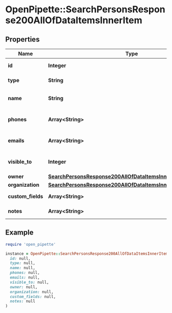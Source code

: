# OpenPipette::SearchPersonsResponse200AllOfDataItemsInnerItem

## Properties

| Name | Type | Description | Notes |
| ---- | ---- | ----------- | ----- |
| **id** | **Integer** | The ID of the person | [optional] |
| **type** | **String** | The type of the item | [optional] |
| **name** | **String** | The name of the person | [optional] |
| **phones** | **Array&lt;String&gt;** | An array of phone numbers | [optional] |
| **emails** | **Array&lt;String&gt;** | An array of email addresses | [optional] |
| **visible_to** | **Integer** | The visibility of the person | [optional] |
| **owner** | [**SearchPersonsResponse200AllOfDataItemsInnerItemOwner**](SearchPersonsResponse200AllOfDataItemsInnerItemOwner.md) |  | [optional] |
| **organization** | [**SearchPersonsResponse200AllOfDataItemsInnerItemOrganization**](SearchPersonsResponse200AllOfDataItemsInnerItemOrganization.md) |  | [optional] |
| **custom_fields** | **Array&lt;String&gt;** | Custom fields | [optional] |
| **notes** | **Array&lt;String&gt;** | An array of notes | [optional] |

## Example

```ruby
require 'open_pipette'

instance = OpenPipette::SearchPersonsResponse200AllOfDataItemsInnerItem.new(
  id: null,
  type: null,
  name: null,
  phones: null,
  emails: null,
  visible_to: null,
  owner: null,
  organization: null,
  custom_fields: null,
  notes: null
)
```

